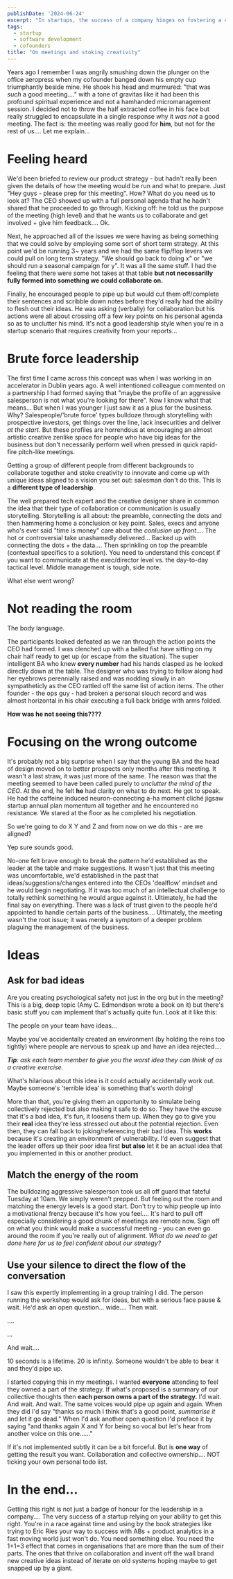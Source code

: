 ```yaml
---
publishDate: '2024-06-24'
excerpt: "In startups, the success of a company hinges on fostering a culture where every voice is heard and valued. Effective leadership must prioritize creativity and collaboration, avoiding the pitfalls of aggressive, sales-driven tactics that stifle innovation and team engagement."
tags:
  - startup
  - software development
  - cofounders
title: "On meetings and stoking creativity"
---
```

Years ago I remember I was angrily smushing down the plunger on the office aeropress when my cofounder banged down his empty cup triumphantly beside mine. He shook his head and murmured: "that was *such* a good meeting...." with a tone of gravitas like it had been this profound spiritual experience and not a hamhanded micromanagement session. I decided not to throw the half extracted coffee in his face but really struggled to encapsulate in a single response why it *was not* a good meeting. The fact is: the meeting was really good for **him**, but not for the rest of us.... Let me explain...

# Feeling heard
We'd been briefed to review our product strategy - but hadn't really been given the details of how the meeting would be run and what to prepare. Just "Hey guys - please prep for this meeting". How? What do you need us to look at? The CEO showed up with a full personal agenda that he hadn't shared that he proceeded to go through. Kicking off: he told us the purpose of the meeting (high level) and that he wants us to collaborate and get involved + give him feedback.... Ok.

Next, he approached all of the issues we were having as being something that we could solve by employing some sort of short term strategy. At this point we'd be running 3~ years and we had the same flip/flop levers we could pull on long term strategy. "We should go back to doing x" or "we should run a seasonal campaign for y". It was all the same stuff. I had the feeling that there were some hot takes at that table **but not necessarilly fully formed into something we could collaborate on.**

Finally, he encouraged people to pipe up but would cut them off/complete their sentences and scribble down notes before they'd really had the ability to flesh out their ideas. He was asking (verbally) for collaboration but his actions were all about crossing off a few key points on his personal agenda so as to unclutter his mind. It's not a good leadership style when you're in a startup scenario that requires creativity from your reports...

# Brute force leadership
The first time I came across this concept was when I was working in an accelerator in Dublin years ago. A well intentioned colleague commented on a partnership I had formed saying that "maybe the profile of an aggressive salesperson is not what you're looking for there". Now I know what that means... But when I was younger I just saw it as a plus for the business. Why? Salespeople/'brute force' types bulldoze through storytelling with prospective investors, get things over the line, lack insecurities and deliver *at the start*. But these profiles are horrendous at encouraging an almost artistic creative zenlike space for people who have big ideas for the business but don't necessarily perform well when pressed in quick rapid-fire pitch-like meetings.

Getting a group of different people from different backgrounds to collaborate together and stoke creativity to innovate and come up with unique ideas aligned to a vision you set out: salesman don't do this. This is a **different type of leadership**.

The well prepared tech expert and the creative designer share in common the idea that their type of collaboration or communication is usually storytelling. Storytelling is all about: the preamble, connecting the dots and then hammering home a conclusion or key point. Sales, execs and anyone who's ever said "time is money" care about the *conlusion up front*.... The hot or controversial take unashamedly delivered... Backed up with connecting the dots + the data.... Then sprinkling on top the preamble (contextual specifics to a solution). You need to understand this concept if you want to communicate at the exec/director level vs. the day-to-day tactical level. Middle management is tough, side note. 

What else went wrong?

# Not reading the room
The body language.

The participants looked defeated as we ran through the action points the CEO had formed. I was clenched up with a balled fist have sitting on my chair half ready to get up (or escape from the situation).  The super intelligent BA who knew **every number** had his hands clasped as he looked directly down at the table. The designer who was trying to follow along had her eyebrows perennially raised and was nodding slowly in an sympatheticly as the CEO rattled off the same list of action items. The other founder - the ops guy - had broken a personal slouch record and was almost horizontal in his chair executing a full back bridge with arms folded. 

**How was he not seeing this????** 

# Focusing on the wrong outcome
It's probably not a big surprise when I say that the young BA and the head of design moved on to better prospects only months after this meeting. It wasn't a last straw, it was just more of the same. The reason was that the meeting seemed to have been called purely to *unclutter the mind of the CEO*. At the end, he felt **he** had clarity on what to do next. He got to speak. He had the caffeine induced neuron-connecting a-ha moment cliché jigsaw startup annual plan momentum all together and he encountered no resistance. We stared at the floor as he completed his negotiation. 

So we're going to do X Y and Z and from now on we do this - are we aligned?

Yep sure sounds good. 

No-one felt brave enough to break the pattern he'd established as the leader at the table and make suggestions. It wasn't just that this meeting was uncomfortable, we'd established in the past that ideas/suggestions/changes entered into the CEOs 'dealflow' mindset and he would begin negotiating. If it was too much of an intellectual challenge to totally rethink something he would argue against it. Ultimately, he had the final say on everything. There was a lack of trust given to the people he'd appointed to handle certain parts of the business.... Ultimately, the meeting wasn't the root issue; it was merely a symptom of a deeper problem plaguing the management of the business.


# Ideas

## Ask for bad ideas
Are you creating psychological safety not just in the org but in the meeting? This is a big, deep topic (Amy C. Edmondson wrote a book on it) but there's basic stuff you can implement that's actually quite fun. Look at it like this:

The people on your team have ideas...

Maybe you've accidentally created an environment (by holding the reins too tightly) where people are nervous to speak up and have an idea rejected....

***Tip**: ask each team member to give you the worst idea they can think of as a creative exercise.* 

What's hilarious about this idea is it could actually accidentally work out. Maybe someone's 'terrible idea' is something that's worth doing!

More than that, you're giving them an opportunity to simulate being collectively rejected but also making it safe to do so. They have the excuse that it's a bad idea, it's fun, it loosens them up. When they go to give you their **real** idea they're less stressed out about the potential rejection. Even then, they can fall back to joking/referencing their bad idea. This **works** because it's creating an environment of vulnerability. I'd even suggest that the leader offers up their poor idea first **but also** let it be an actual idea that you implemented in this or another product.

## Match the energy of the room
The bulldozing aggressive salesperson took us all off guard that fateful Tuesday at 10am. We simply weren't prepped. But feeling out the room and matching the energy levels is a good start. Don't try to whip people up into a motivational frenzy because it's how you feel.... It's hard to pull off especially considering a good chunk of meetings are remote now. Sign off on what you think would make a successful meeting - you can even go around the room if you're really out of alignment.  *What do we need to get done here for us to feel confident about our strategy?*

## Use your silence to direct the flow of the conversation
I saw this expertly implementing in a group training I did. The person running the workshop would ask for ideas, but with a serious face pause & wait. He'd ask an open question... wide.... Then wait.

....

...

And wait....

10 seconds is a lifetime. 20 is infinity. Someone wouldn't be able to bear it and they'd pipe up.

I started copying this in my meetings. I wanted **everyone** attending to feel they owned a part of the strategy. If what's proposed is a summary of our collective thoughts then **each person owns a part of the strategy.** I'd wait. And wait. And wait. The same voices would pipe up again and again. When they did I'd say "thanks so much I think that's a good point, *summarise it* and let it go dead." When I'd ask another open question I'd preface it by saying "and thanks again X and Y for being so vocal but let's hear from another voice on this one......"

If it's not implemented subtly it can be a bit forceful. But is **one way** of getting the result you want. Collaboration and collective ownership.... NOT ticking your own personal todo list.

# In the end...
Getting this right is not just a badge of honour for the leadership in a company.... The very success of a startup relying on your ability to get this right. You're in a race against time and using by the book strategies like trying to Eric Ries your way to success with ABs + product analytics in a fast moving world just won't do. You need something else. You need the 1+1=3 effect that comes in organisations that are more than the sum of their parts. The ones that thrive on collaboration and invent off the wall brand new creative ideas instead of iterate on old systems hoping maybe to get snapped up by a giant. 
